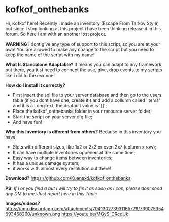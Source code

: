 # kofkof_onthebanks

Hi, Kofkof here!
Recently i made an inventory (Escape From Tarkov Style) but since i stop looking at this project i have been thinking release it in this forum. So here i am with an another lost project. 

**WARNING**
I dont give any type of support to this script, so you are at your own! You are allowed to make any change to the script but you need to keep the name of the script with my name!

**What Is Standalone Adaptable?**
It means you can adapt to any framework out there, you just need to connect the use, give, drop events to my scripts like i did to the esx one!

**How do I install it correctly?**
- First insert the sql file to your server database and then go to the users table (if you dont have one, create it!) and add a collumn called 'items' and it is a LongText, the deafault value is '[]';
- Place the kofkof_onthebanks folder in your resource server folder;
- Start the script on your server.cfg file;
- And have fun!

**Why this inventory is diferent from others?**
Because in this inventory you have:
 - Slots with different sizes, like 1x2 or 2x2 or even 2x7 (column x row);
 - It can have multiple inventories oppened at the same time;
 - Easy way to change items between inventories;
 - It has a unique damage system;
 - it works with almost every resolution out there!

**Download?**
https://github.com/Kuanaxd/kofkof_onthebanks

**PS:** *If i or you find a but i will try to fix it as soon as i can, please dont send any DM to me. Just report here in this Topic*

**Images/videos?**
https://cdn.discordapp.com/attachments/704130273931165779/739075354693468260/unknown.png
https://youtu.be/MGyS-DRcdUk

